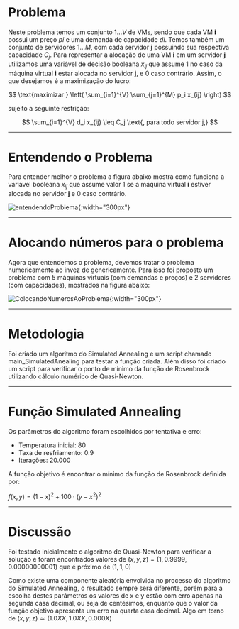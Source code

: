 # Problema

Neste problema temos um conjunto $` {1…V} `$ de VMs, sendo que cada VM **i** possui um preço $` pi `$ e uma demanda de capacidade $` di `$. Temos também um conjunto de servidores $` {1…M} `$, com cada servidor **j** possuindo sua respectiva capacidade $` C_j `$. Para representar a alocação de uma VM **i** em um servidor **j** utilizamos uma variável de decisão booleana $` x_{ij} `$ que assume 1 no caso da máquina virtual **i** estar alocada no  servidor **j**, e 0 caso contrário. Assim, o que desejamos é a maximização do lucro:

$$
\text{maximizar } \left( \sum_{i=1}^{V} \sum_{j=1}^{M} p_i x_{ij} \right)
$$

sujeito a seguinte restrição:

$$
\sum_{i=1}^{V} d_i x_{ij} \leq C_j \text{, para todo servidor j,}
$$

---

# Entendendo o Problema

Para entender melhor o problema a figura abaixo mostra como funciona a variável booleana $` x_{ij} `$ que assume valor 1 se a máquina virtual **i** estiver alocada no servidor **j** e 0 caso contrário.

![entendendoProblema](https://github.com/joelalison/Virtual_Machine_Allocated_On_Servers/assets/45297008/d49e8d80-bd8e-4b4c-9d3b-66b998592fed){:width="300px"}

----

# Alocando números para o problema
Agora que entendemos o problema, devemos tratar o problema numericamente ao invez de genericamente. Para isso foi proposto um problema com 5 máquinas virtuais (com demandas e preços) e 2 servidores (com capacidades), mostrados na figura abaixo:

![ColocandoNumerosAoProblema](https://github.com/joelalison/Virtual_Machine_Allocated_On_Servers/issues/3#issue-2040886809){:width="300px"}

----

# Metodologia

Foi criado um algoritmo do Simulated Annealing e um script chamado main_SimulatedAnealing para testar a função criada. Além disso foi criado um script para verificar o ponto de mínimo da função de Rosenbrock utilizando cálculo numérico de Quasi-Newton.

---

# Função Simulated Annealing

Os parâmetros do algoritmo foram escolhidos por tentativa e erro:
- Temperatura inicial: 80
- Taxa de resfriamento: 0.9
- Iterações: 20.000

A função objetivo é encontrar o mínimo da função de Rosenbrock definida por:

$` f(x, y) = (1 - x)^2 + 100 \cdot (y - x^2)^2 `$

---

# Discussão

Foi testado inicialmente o algoritmo de Quasi-Newton para verificar a solução e foram encontrados valores de $` (x,y,z) = (1,0.9999,0.00000000001) `$ que é próximo de $` (1,1,0) `$

Como existe uma componente aleatória envolvida no processo do algoritmo do Simulated Annealing, o resultado sempre será diferente, porém para a escolha destes parâmetros os valores de x e y estão com erro apenas na segunda casa decimal, ou seja de centésimos, enquanto que o valor da função objetivo apresenta um erro na quarta casa decimal. Algo em torno de $` (x,y,z)  \simeq  (1.0XX,1.0XX,0.000X) `$


